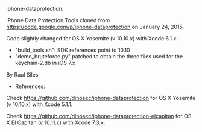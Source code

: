
iphone-dataprotection:

iPhone Data Protection Tools cloned from https://code.google.com/p/iphone-dataprotection on January 24, 2015.

Code slightly changed for OS X Yosemite (v 10.10.x) with Xcode 6.1.x:
- "build_tools.sh": SDK references point to 10.10
- "demo_bruteforce.py" patched to obtain the three files used for the keychain-2.db in iOS 7.x

By Raul Siles

- References:

Check https://github.com/dinosec/iphone-dataprotection for OS X Yosemite (v 10.10.x) with Xcode 5.1.1.

Check https://github.com/dinosec/iphone-dataprotection-elcapitan for OS X El Capitan (v 10.11.x) with Xcode 7.3.x.
